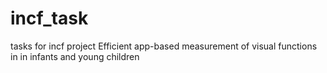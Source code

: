 # incf_task
tasks for incf project Efficient app-based measurement of visual functions in in infants and young children
